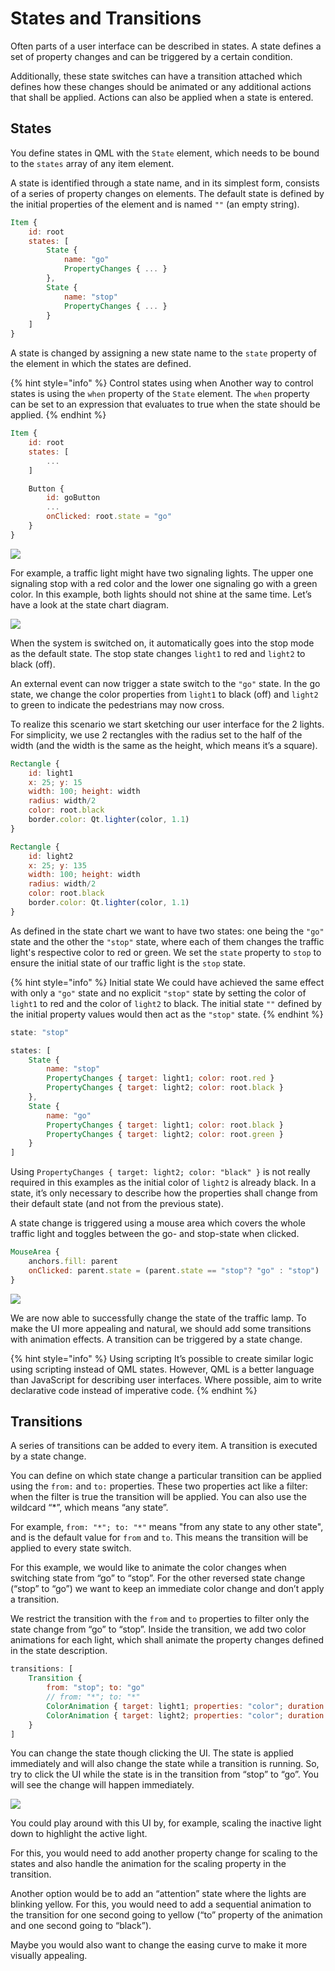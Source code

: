 # States and Transitions

Often parts of a user interface can be described in states. A state defines a set of property changes and can be triggered by a certain condition. 

Additionally, these state switches can have a transition attached which defines how these changes should be animated or any additional actions that shall be applied. Actions can also be applied when a state is entered.

## States

You define states in QML with the `State` element, which needs to be bound to the `states` array of any item element. 

A state is identified through a state name, and in its simplest form, consists of a series of property changes on elements. The default state is defined by the initial properties of the element and is named `""` (an empty string).

```qml
Item {
    id: root
    states: [
        State {
            name: "go"
            PropertyChanges { ... }
        },
        State {
            name: "stop"
            PropertyChanges { ... }
        }
    ]
}
```

A state is changed by assigning a new state name to the `state` property of the element in which the states are defined.

{% hint style="info" %} Control states using when
Another way to control states is using the `when` property of the `State` element. The `when` property can be set to an expression that evaluates to true when the state should be applied.
{% endhint %}

```qml
Item {
    id: root
    states: [
        ...
    ]

    Button {
        id: goButton
        ...
        onClicked: root.state = "go"
    }
}
```

![](./assets/trafficlight_sketch.png)

For example, a traffic light might have two signaling lights. The upper one signaling stop with a red color and the lower one signaling go with a green color. In this example, both lights should not shine at the same time. Let’s have a look at the state chart diagram.

![](./assets/trafficlight_states.png)

When the system is switched on, it automatically goes into the stop mode as the default state. The stop state changes `light1` to red and `light2` to black (off). 

An external event can now trigger a state switch to the `"go"` state. In the go state, we change the color properties from `light1` to black (off) and `light2` to green to indicate the pedestrians may now cross.

To realize this scenario we start sketching our user interface for the 2 lights. For simplicity, we use 2 rectangles with the radius set to the half of the width (and the width is the same as the height, which means it’s a square).

```qml
Rectangle {
    id: light1
    x: 25; y: 15
    width: 100; height: width
    radius: width/2
    color: root.black
    border.color: Qt.lighter(color, 1.1)
}

Rectangle {
    id: light2
    x: 25; y: 135
    width: 100; height: width
    radius: width/2
    color: root.black
    border.color: Qt.lighter(color, 1.1)
}
```

As defined in the state chart we want to have two states: one being the `"go"` state and the other the `"stop"` state, where each of them changes the traffic light's respective color to red or green. We set the `state` property to `stop` to ensure the initial state of our traffic light is the `stop` state.

{% hint style="info" %} Initial state
We could have achieved the same effect with only a `"go"` state and no explicit `"stop"` state by setting the color of `light1` to red and the color of `light2` to black. The initial state `""` defined by the initial property values would then act as the `"stop"` state.
{% endhint %}

```qml
state: "stop"

states: [
    State {
        name: "stop"
        PropertyChanges { target: light1; color: root.red }
        PropertyChanges { target: light2; color: root.black }
    },
    State {
        name: "go"
        PropertyChanges { target: light1; color: root.black }
        PropertyChanges { target: light2; color: root.green }
    }
]
```

Using `PropertyChanges { target: light2; color: "black" }` is not really required in this examples as the initial color of `light2` is already black. In a state, it’s only necessary to describe how the properties shall change from their default state (and not from the previous state).

A state change is triggered using a mouse area which covers the whole traffic light and toggles between the go- and stop-state when clicked.

```qml
MouseArea {
    anchors.fill: parent
    onClicked: parent.state = (parent.state == "stop"? "go" : "stop")
}
```

![](./assets/trafficlight_ui.png)


We are now able to successfully change the state of the traffic lamp. To make the UI more appealing and natural, we should add some transitions with animation effects. A transition can be triggered by a state change.

{% hint style="info" %} Using scripting
It’s possible to create similar logic using scripting instead of QML states. However, QML is a better language than JavaScript for describing user interfaces. Where possible, aim to write declarative code instead of imperative code.
{% endhint %}


## Transitions

A series of transitions can be added to every item. A transition is executed by a state change.

You can define on which state change a particular transition can be applied using the `from:` and `to:` properties. These two properties act like a filter: when the filter is true the transition will be applied. You can also use the wildcard “\*”, which means “any state”. 

For example, `from: "*"; to: "*"` means "from any state to any other state", and is the default value for `from` and `to`. This means the transition will be applied to every state switch.

For this example, we would like to animate the color changes when switching state from “go” to “stop”. For the other reversed state change (“stop” to “go”) we want to keep an immediate color change and don’t apply a transition. 

We restrict the transition with the `from` and `to` properties to filter only the state change from “go” to “stop”. Inside the transition, we add two color animations for each light, which shall animate the property changes defined in the state description.

```qml
transitions: [
    Transition {
        from: "stop"; to: "go"
        // from: "*"; to: "*"
        ColorAnimation { target: light1; properties: "color"; duration: 2000 }
        ColorAnimation { target: light2; properties: "color"; duration: 2000 }
    }
]
```

You can change the state though clicking the UI. The state is applied immediately and will also change the state while a transition is running. So, try to click the UI while the state is in the transition from “stop” to “go”. You will see the change will happen immediately.


![](./assets/trafficlight_transition.png)

You could play around with this UI by, for example, scaling the inactive light down to highlight the active light. 

For this, you would need to add another property change for scaling to the states and also handle the animation for the scaling property in the transition. 

Another option would be to add an “attention” state where the lights are blinking yellow. For this, you would need to add a sequential animation to the transition for one second going to yellow (“to” property of the animation and one second going to “black”).

Maybe you would also want to change the easing curve to make it more visually appealing.

